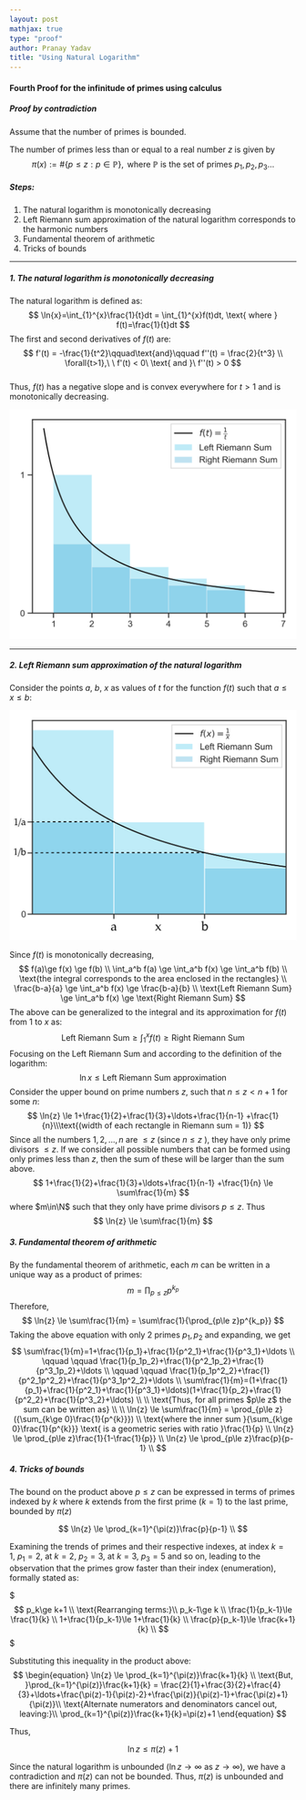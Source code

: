 ```yaml
---
layout: post  
mathjax: true  
type: "proof"  
author: Pranay Yadav   
title: "Using Natural Logarithm"
---
```


#### Fourth Proof for the infinitude of primes using calculus  

##### Proof by contradiction  

Assume that the number of primes is bounded.  

The number of primes less than or equal to a real number $z$ is given by  
$$
\pi(x) :=\#\{p\le z:p\in\mathbb{P} \}, \text{ where }\mathbb{P}\text{ is the set of primes }p_1,p_2,p_3\ldots
$$

##### Steps:  

1. The natural logarithm is monotonically decreasing  
2. Left Riemann sum approximation of the natural logarithm corresponds to the harmonic numbers   
3. Fundamental theorem of arithmetic  
4. Tricks of bounds  

---

##### 1. The natural logarithm is monotonically decreasing  

The natural logarithm is defined as:  
$$
\ln{x}=\int_{1}^{x}\frac{1}{t}dt = \int_{1}^{x}f(t)dt, \text{ where } f(t)=\frac{1}{t}dt
$$
The first and second derivatives of $f(t)$ are:  
$$
f'(t) = -\frac{1}{t^2}\qquad\text{and}\qquad f''(t) = \frac{2}{t^3} \\
\forall{t>1},\ \ f'(t) < 0\ \text{ and }\ f''(t) > 0
$$    
Thus, $f(t)$ has a negative slope and is convex everywhere for $t>1$ and is monotonically decreasing.  

![function1](../images/psy_function1.png)

---

##### 2. Left Riemann sum approximation of the natural logarithm  

Consider the points $a,\ b,\ x$ as values of $t$ for the function $f(t)$ such that $a \le x \le b$:  

![function2](../images/psy_function2.png)

Since $f(t)$ is monotonically decreasing,  
$$
f(a)\ge f(x) \ge f(b) \\
\int_a^b f(a) \ge \int_a^b f(x) \ge \int_a^b f(b) \\
\text{the integral corresponds to the area enclosed in the rectangles} \\
\frac{b-a}{a} \ge \int_a^b f(x) \ge \frac{b-a}{b} \\
\text{Left Riemann Sum} \ge \int_a^b f(x) \ge \text{Right Riemann Sum}
$$
The above can be generalized to the integral and its approximation for $f(t)$ from $1$ to $x$ as:  
$$
\text{Left Riemann Sum} \ge \int_1^x f(t) \ge \text{Right Riemann Sum}
$$
Focusing on the Left Riemann Sum and according to the definition of the logarithm:  
$$
\ln{x}\le \text{Left Riemann Sum approximation}
$$
Consider the upper bound on prime numbers $z$, such that $n\le z < n+1$ for some $n$:  
$$
\ln{z} \le 1+\frac{1}{2}+\frac{1}{3}+\ldots+\frac{1}{n-1} +\frac{1}{n}\\\text{(width of each rectangle in Riemann sum = 1)}
$$
Since all the numbers $1,2,\ldots,n$ are $\le z$ (since $n\le z$ ), they have only prime divisors $\le z$. If we consider all possible numbers that can be formed using only primes less than $z$, then the sum of these will be larger than the sum above.  
$$
1+\frac{1}{2}+\frac{1}{3}+\ldots+\frac{1}{n-1} +\frac{1}{n} \le \sum\frac{1}{m}
$$
where $m\in\N$ such that they only have prime divisors $p\le z$. Thus  
$$
\ln{z} \le \sum\frac{1}{m}
$$

##### 3. Fundamental theorem of arithmetic  

By the fundamental theorem of arithmetic, each $m$ can be written in a unique way as a product of primes:  
$$
m=\prod_{p\le z}p^{k_p}
$$
Therefore,  
$$
\ln{z} \le \sum\frac{1}{m} = \sum\frac{1}{\prod_{p\le z}p^{k_p}}
$$
Taking the above equation with only 2 primes $p_1, p_2$ and expanding, we get  
$$
\sum\frac{1}{m}=1+\frac{1}{p_1}+\frac{1}{p^2_1}+\frac{1}{p^3_1}+\ldots \\
\qquad \qquad \frac{1}{p_1p_2}+\frac{1}{p^2_1p_2}+\frac{1}{p^3_1p_2}+\ldots \\
\qquad \qquad \frac{1}{p_1p^2_2}+\frac{1}{p^2_1p^2_2}+\frac{1}{p^3_1p^2_2}+\ldots \\
\sum\frac{1}{m}=(1+\frac{1}{p_1}+\frac{1}{p^2_1}+\frac{1}{p^3_1}+\ldots)(1+\frac{1}{p_2}+\frac{1}{p^2_2}+\frac{1}{p^3_2}+\ldots) \\
\\
\text{Thus, for all primes $p\le z$ the sum can be written as}  \\
\\  
\ln{z} \le \sum\frac{1}{m} = \prod_{p\le z}({\sum_{k\ge 0}\frac{1}{p^{k}}}) \\
\text{where the inner sum }{\sum_{k\ge 0}\frac{1}{p^{k}}} \text{ is a geometric series with ratio }\frac{1}{p} \\
\ln{z} \le \prod_{p\le z}\frac{1}{1-\frac{1}{p}} \\
\ln{z} \le \prod_{p\le z}\frac{p}{p-1} \\
$$  


##### 4. Tricks of bounds   
  
The bound on the product above $p \le z$ can be expressed in terms of primes indexed by $k$ where $k$ extends from the first prime ($k=1$) to the last prime, bounded by $\pi(z)$  
  
  
  
$$  
\ln{z} \le \prod_{k=1}^{\pi(z)}\frac{p}{p-1} \\
$$  


Examining the trends of primes and their respective indexes, at index $k=1,\ p_1=2$, at $k=2,\ p_2=3$, at $k=3,\ p_3=5$ and so on, leading to the observation that the primes grow faster than their index (enumeration), formally stated as:  
  
  
$$$
p_k\ge k+1 \\
\text{Rearranging terms:}\\
p_k-1\ge k \\
\frac{1}{p_k-1}\le \frac{1}{k} \\
1+\frac{1}{p_k-1}\le 1+\frac{1}{k} \\
\frac{p}{p_k-1}\le \frac{k+1}{k} \\
$$$
  
  
  
Substituting this inequality in the product above:  
$$
\begin{equation}
\ln{z} \le \prod_{k=1}^{\pi(z)}\frac{k+1}{k} \\
\text{But, }\prod_{k=1}^{\pi(z)}\frac{k+1}{k} = \frac{2}{1}+\frac{3}{2}+\frac{4}{3}+\ldots+\frac{\pi(z)-1}{\pi(z)-2}+\frac{\pi(z)}{\pi(z)-1}+\frac{\pi(z)+1}{\pi(z)}\\
\text{Alternate numerators and denominators cancel out, leaving:}\\
\prod_{k=1}^{\pi(z)}\frac{k+1}{k}=\pi(z)+1
\end{equation}
$$
  
  
Thus,  
  
  
$$
\ln{z}\le \pi(z)+1
$$  
  
  
Since the natural logarithm is unbounded ($\ln{z}\rightarrow\infty$ as $z\rightarrow\infty$), we have a contradiction and $\pi(z)$ can not be bounded. Thus, $\pi(z)$ is unbounded and there are infinitely many primes.  